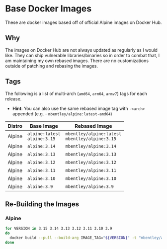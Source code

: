 # Base Docker Images

These are docker images based off of official Alpine images on Docker Hub.

## Why

The images on Docker Hub are not always updated as regularly as I would like.  They can ship vulnerable libraries/binaries so in order to combat that, I am maintaining my own rebased images.  There are no customizations outside of patching and rebasing the images.

## Tags

The following is a list of multi-arch (`amd64`, `arm64`, `armv7`) tags for each release.

* __Hint__: You can also use the same rebased image tag with `-<arch>` appended (e.g. - `mbentley/alpine:latest-amd64`)

| Distro | Base Image | Rebased Image |
| ------ | ---------- | ------------- |
| Alpine | `alpine:latest`<br>`alpine:3.15` | `mbentley/alpine:latest`<br>`mbentley/alpine:3.15` |
| Alpine | `alpine:3.14` | `mbentley/alpine:3.14` |
| Alpine | `alpine:3.13` | `mbentley/alpine:3.13` |
| Alpine | `alpine:3.12` | `mbentley/alpine:3.12` |
| Alpine | `alpine:3.11` | `mbentley/alpine:3.11` |
| Alpine | `alpine:3.10` | `mbentley/alpine:3.10` |
| Alpine | `alpine:3.9` | `mbentley/alpine:3.9` |

## Re-Building the Images

### Alpine

``` bash
for VERSION in 3.15 3.14 3.13 3.12 3.11 3.10 3.9
do
  docker build --pull --build-arg IMAGE_TAG="${VERSION}" -t "mbentley/alpine:${VERSION}" -f Dockerfile.alpine .
done
```
